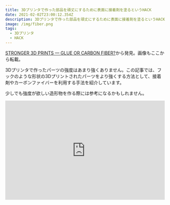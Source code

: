 ```yaml
---
title: 3Dプリンタで作った部品を頑丈にするために表面に接着剤を塗るというHACK
date: 2021-02-02T23:00:12.354Z
description: 3Dプリンタで作った部品を頑丈にするために表面に接着剤を塗るというHACKを紹介します。
image: /img/fiber.png
tags:
  - 3Dプリンタ
  - HACK
---
```

[STRONGER 3D PRINTS — GLUE OR CARBON FIBER?](https://hackaday.com/2019/12/28/stronger-3d-prints-glue-or-carbon-fiber/)から発見。画像もここから転載。

3Dプリンタで作ったパーツの強度はあまり強くありません。この記事では、フックのような形状の3Dプリントされたパーツをより強くする方法として、接着剤やカーボンファイバーを利用する手法を紹介しています。

少しでも強度が欲しい造形物を作る際には参考になるかもしれません。

<iframe width="100%" height="315" src="https://www.youtube.com/embed/wN1AFG08P28" frameborder="0" allow="accelerometer; autoplay; encrypted-media; gyroscope; picture-in-picture" allowfullscreen></iframe>
